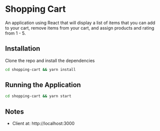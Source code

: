 # Shopping Cart

An application using React that will display a list of items that you can add to your cart, remove items from your cart, and assign products and rating from 1 - 5.
## Installation

Clone the repo and install the dependencies

```bash
cd shopping-cart && yarn install
```
## Running the Application

```bash
cd shopping-cart && yarn start
```
## Notes
- Client at: http://localhost:3000